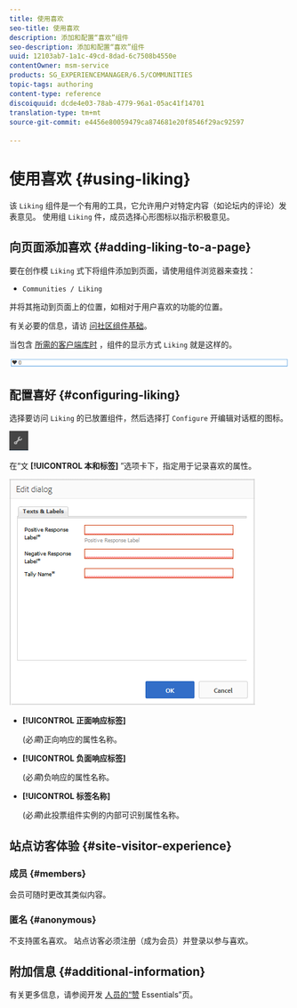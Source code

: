 ```yaml
---
title: 使用喜欢
seo-title: 使用喜欢
description: 添加和配置“喜欢”组件
seo-description: 添加和配置“喜欢”组件
uuid: 12103ab7-1a1c-49cd-8dad-6c7508b4550e
contentOwner: msm-service
products: SG_EXPERIENCEMANAGER/6.5/COMMUNITIES
topic-tags: authoring
content-type: reference
discoiquuid: dcde4e03-78ab-4779-96a1-05ac41f14701
translation-type: tm+mt
source-git-commit: e4456e80059479ca874681e20f8546f29ac92597

---
```



# 使用喜欢 {#using-liking}

该 `Liking` 组件是一个有用的工具，它允许用户对特定内容（如论坛内的评论）发表意见。 使用组 `Liking` 件，成员选择心形图标以指示积极意见。

## 向页面添加喜欢 {#adding-liking-to-a-page}

要在创作模 `Liking` 式下将组件添加到页面，请使用组件浏览器来查找：

* `Communities / Liking`

并将其拖动到页面上的位置，如相对于用户喜欢的功能的位置。

有关必要的信息，请访 [问社区组件基础](basics.md)。

当包含 [所需的客户端库时](essentials-liking.md#essentials-for-client-side) ，组件的显示方式 `Liking` 就是这样的。

![chlimage_1-93](assets/chlimage_1-93.png)

## 配置喜好 {#configuring-liking}

选择要访问 `Liking` 的已放置组件，然后选择打 `Configure` 开编辑对话框的图标。

![chlimage_1-94](assets/chlimage_1-94.png)

在“文 **[!UICONTROL 本和标签]** ”选项卡下，指定用于记录喜欢的属性。

![chlimage_1-95](assets/chlimage_1-95.png)

* **[!UICONTROL 正面响应标签]**

   (必&#x200B;*需*)正向响应的属性名称。

* **[!UICONTROL 负面响应标签]**

   (必&#x200B;*需*)负响应的属性名称。

* **[!UICONTROL 标签名称]**

   (必&#x200B;*需*)此投票组件实例的内部可识别属性名称。

## 站点访客体验 {#site-visitor-experience}

### 成员 {#members}

会员可随时更改其类似内容。

### 匿名 {#anonymous}

不支持匿名喜欢。 站点访客必须注册（成为会员）并登录以参与喜欢。

## 附加信息 {#additional-information}

有关更多信息，请参阅开发 [人员的“赞](essentials-liking.md) Essentials”页。

